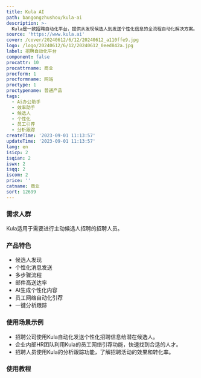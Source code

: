 ```yaml
---
title: Kula AI
path: bangongzhushou/kula-ai
description: >-
  Kula是一款招聘自动化平台，提供从发现候选人到发送个性化信息的全流程自动化解决方案。它支持多种渠道发送个性化消息，通过多步骤流程确保邮件高送达率，并提供由AI生成的个性化内容、通过员工网络自动化引荐、一键分析跟踪等功能。
source: 'https://www.kula.ai'
cover: /cover/20240612/6/12/20240612_a110ffe9.jpg
logo: /logo/20240612/6/12/20240612_0eed842a.jpg
label: 招聘自动化平台
component: false
procattr: 10
procattrname: 商业
procform: 1
procformname: 网站
proctype: 1
proctypename: 普通产品
tags:
  - Ai办公助手
  - 效率助手
  - 候选人
  - 个性化
  - 员工引荐
  - 分析跟踪
createTime: '2023-09-01 11:13:57'
updateTime: '2023-09-01 11:13:57'
lang: en
isicp: 2
isqian: 2
iswx: 2
isqq: 2
iscom: 2
price: ''
catname: 商业
sort: 12699
---
```




### 需求人群
Kula适用于需要进行主动候选人招聘的招聘人员。

### 产品特色
- 候选人发现
- 个性化消息发送
- 多步骤流程
- 邮件高送达率
- AI生成个性化内容
- 员工网络自动化引荐
- 一键分析跟踪

### 使用场景示例
- 招聘公司使用Kula自动化发送个性化招聘信息给潜在候选人。
- 企业内部HR团队利用Kula的员工网络引荐功能，快速找到合适的人才。
- 招聘人员使用Kula的分析跟踪功能，了解招聘活动的效果和转化率。

### 使用教程


  
